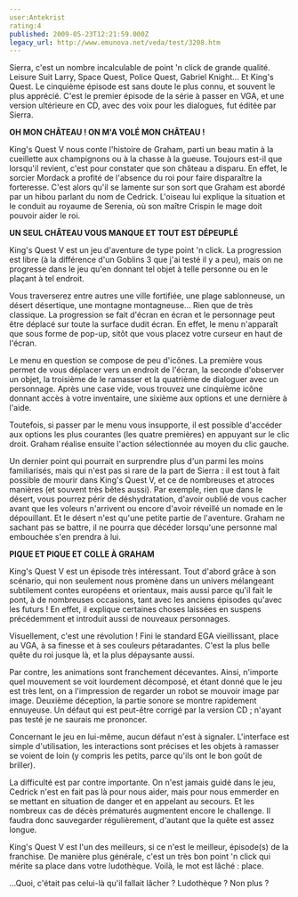 ```yaml
---
user:Antekrist
rating:4
published: 2009-05-23T12:21:59.000Z
legacy_url: http://www.emunova.net/veda/test/3208.htm
---
```

Sierra, c'est un nombre incalculable de point 'n click de grande qualité. Leisure Suit Larry, Space Quest, Police Quest, Gabriel Knight... Et King's Quest. Le cinquième épisode est sans doute le plus connu, et souvent le plus apprécié. C'est le premier épisode de la série à passer en VGA, et une version ultérieure en CD, avec des voix pour les dialogues, fut éditée par Sierra.  

  

**OH MON CHÂTEAU ! ON M'A VOLÉ MON CHÂTEAU !**  

King's Quest V nous conte l'histoire de Graham, parti un beau matin à la cueillette aux champignons ou à la chasse à la gueuse. Toujours est-il que lorsqu'il revient, c'est pour constater que son château a disparu. En effet, le sorcier Mordack a profité de l'absence du roi pour faire disparaître la forteresse. C'est alors qu'il se lamente sur son sort que Graham est abordé par un hibou parlant du nom de Cedrick. L'oiseau lui explique la situation et le conduit au royaume de Serenia, où son maître Crispin le mage doit pouvoir aider le roi.  

  

**UN SEUL CHÂTEAU VOUS MANQUE ET TOUT EST DÉPEUPLÉ**  

King's Quest V est un jeu d'aventure de type point 'n click. La progression est libre (à la différence d'un Goblins 3 que j'ai testé il y a peu), mais on ne progresse dans le jeu qu'en donnant tel objet à telle personne ou en le plaçant à tel endroit.  

Vous traverserez entre autres une ville fortifiée, une plage sablonneuse, un désert désertique, une montagne montagneuse... Rien que de très classique. La progression se fait d'écran en écran et le personnage peut être déplacé sur toute la surface dudit écran. En effet, le menu n'apparaît que sous forme de pop-up, sitôt que vous placez votre curseur en haut de l'écran.  

Le menu en question se compose de peu d'icônes. La première vous permet de vous déplacer vers un endroit de l'écran, la seconde d'observer un objet, la troisième de le ramasser et la quatrième de dialoguer avec un personnage. Après une case vide, vous trouvez une cinquième icône donnant accès à votre inventaire, une sixième aux options et une dernière à l'aide.  

Toutefois, si passer par le menu vous insupporte, il est possible d'accéder aux options les plus courantes (les quatre premières) en appuyant sur le clic droit. Graham réalise ensuite l'action sélectionnée au moyen du clic gauche.  

Un dernier point qui pourrait en surprendre plus d'un parmi les moins familiarisés, mais qui n'est pas si rare de la part de Sierra : il est tout à fait possible de mourir dans King's Quest V, et ce de nombreuses et atroces manières (et souvent très bêtes aussi). Par exemple, rien que dans le désert, vous pourrez périr de déshydratation, d'avoir oublié de vous cacher avant que les voleurs n'arrivent ou encore d'avoir réveillé un nomade en le dépouillant. Et le désert n'est qu'une petite partie de l'aventure. Graham ne sachant pas se battre, il ne pourra que décéder lorsqu'une personne mal embouchée s'en prendra à lui.  

  

**PIQUE ET PIQUE ET COLLE À GRAHAM**  

King's Quest V est un épisode très intéressant. Tout d'abord grâce à son scénario, qui non seulement nous promène dans un univers mélangeant subtilement contes européens et orientaux, mais aussi parce qu'il fait le pont, à de nombreuses occasions, tant avec les anciens épisodes qu'avec les futurs ! En effet, il explique certaines choses laissées en suspens précédemment et introduit aussi de nouveaux personnages.  

Visuellement, c'est une révolution ! Fini le standard EGA vieillissant, place au VGA, à sa finesse et à ses couleurs pétaradantes. C'est la plus belle quête du roi jusque là, et la plus dépaysante aussi.  

Par contre, les animations sont franchement décevantes. Ainsi, n'importe quel mouvement se voit lourdement décomposé, et étant donné que le jeu est très lent, on a l'impression de regarder un robot se mouvoir image par image. Deuxième déception, la partie sonore se montre rapidement ennuyeuse. Un défaut qui est peut-être corrigé par la version CD ; n'ayant pas testé je ne saurais me prononcer.  

Concernant le jeu en lui-même, aucun défaut n'est à signaler. L'interface est simple d'utilisation, les interactions sont précises et les objets à ramasser se voient de loin (y compris les petits, parce qu'ils ont le bon goût de briller).  

La difficulté est par contre importante. On n'est jamais guidé dans le jeu, Cedrick n'est en fait pas là pour nous aider, mais pour nous emmerder en se mettant en situation de danger et en appelant au secours. Et les nombreux cas de décès prématurés augmentent encore le challenge. Il faudra donc sauvegarder régulièrement, d'autant que la quête est assez longue.  

King's Quest V est l'un des meilleurs, si ce n'est le meilleur, épisode(s) de la franchise. De manière plus générale, c'est un très bon point 'n click qui mérite sa place dans votre ludothèque. Voilà, le mot est lâché : place.  

...Quoi, c'était pas celui-là qu'il fallait lâcher ? Ludothèque ? Non plus ?